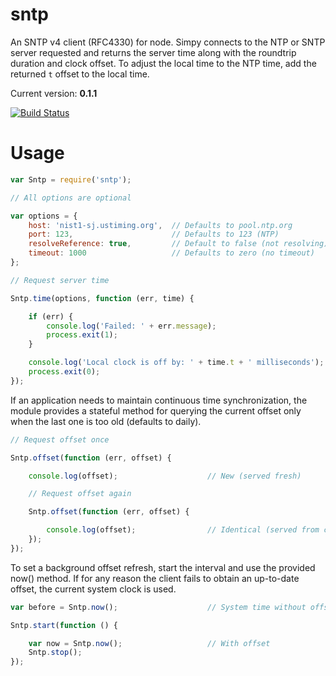 # sntp

An SNTP v4 client (RFC4330) for node. Simpy connects to the NTP or SNTP server requested and returns the server time
along with the roundtrip duration and clock offset. To adjust the local time to the NTP time, add the returned `t` offset
to the local time.

Current version: **0.1.1**

[![Build Status](https://secure.travis-ci.org/hueniverse/sntp.png)](http://travis-ci.org/hueniverse/sntp)

# Usage

```javascript
var Sntp = require('sntp');

// All options are optional

var options = {
    host: 'nist1-sj.ustiming.org',  // Defaults to pool.ntp.org
    port: 123,                      // Defaults to 123 (NTP)
    resolveReference: true,         // Default to false (not resolving)
    timeout: 1000                   // Defaults to zero (no timeout)
};

// Request server time

Sntp.time(options, function (err, time) {

    if (err) {
        console.log('Failed: ' + err.message);
        process.exit(1);
    }

    console.log('Local clock is off by: ' + time.t + ' milliseconds');
    process.exit(0);
});
```

If an application needs to maintain continuous time synchronization, the module provides a stateful method for
querying the current offset only when the last one is too old (defaults to daily).

```javascript
// Request offset once

Sntp.offset(function (err, offset) {

    console.log(offset);                    // New (served fresh)

    // Request offset again

    Sntp.offset(function (err, offset) {

        console.log(offset);                // Identical (served from cache)
    });
});
```

To set a background offset refresh, start the interval and use the provided now() method. If for any reason the
client fails to obtain an up-to-date offset, the current system clock is used.

```javascript
var before = Sntp.now();                    // System time without offset

Sntp.start(function () {

    var now = Sntp.now();                   // With offset
    Sntp.stop();
});
```

